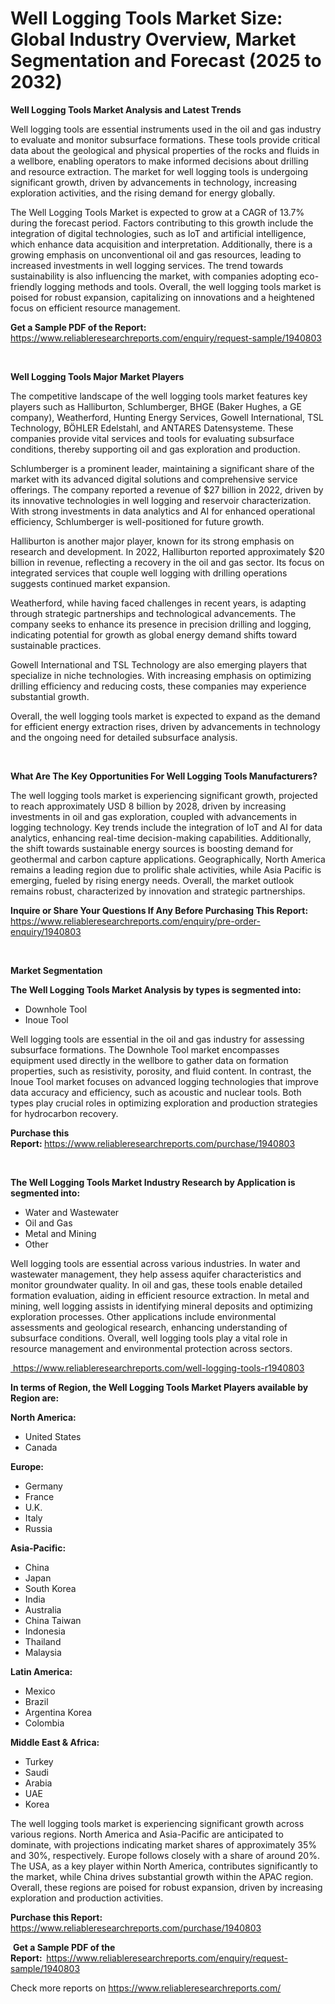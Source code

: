 <p><h1>Well Logging Tools Market Size: Global Industry Overview, Market Segmentation and Forecast (2025 to 2032)</h1></p><p><strong>Well Logging Tools Market Analysis and Latest Trends</strong></p>
<p><p>Well logging tools are essential instruments used in the oil and gas industry to evaluate and monitor subsurface formations. These tools provide critical data about the geological and physical properties of the rocks and fluids in a wellbore, enabling operators to make informed decisions about drilling and resource extraction. The market for well logging tools is undergoing significant growth, driven by advancements in technology, increasing exploration activities, and the rising demand for energy globally.</p><p>The Well Logging Tools Market is expected to grow at a CAGR of 13.7% during the forecast period. Factors contributing to this growth include the integration of digital technologies, such as IoT and artificial intelligence, which enhance data acquisition and interpretation. Additionally, there is a growing emphasis on unconventional oil and gas resources, leading to increased investments in well logging services. The trend towards sustainability is also influencing the market, with companies adopting eco-friendly logging methods and tools. Overall, the well logging tools market is poised for robust expansion, capitalizing on innovations and a heightened focus on efficient resource management.</p></p>
<p><strong>Get a Sample PDF of the Report:&nbsp;</strong> <a href="https://www.reliableresearchreports.com/enquiry/request-sample/1940803?utm_campaign=2665&utm_medium=2&utm_source=Github&utm_content=ia&utm_term=10042025&utm_id=well-logging-tools">https://www.reliableresearchreports.com/enquiry/request-sample/1940803</a></p>
<p>&nbsp;</p>
<p><strong>Well Logging Tools Major Market Players</strong></p>
<p><p>The competitive landscape of the well logging tools market features key players such as Halliburton, Schlumberger, BHGE (Baker Hughes, a GE company), Weatherford, Hunting Energy Services, Gowell International, TSL Technology, BÖHLER Edelstahl, and ANTARES Datensysteme. These companies provide vital services and tools for evaluating subsurface conditions, thereby supporting oil and gas exploration and production.</p><p>Schlumberger is a prominent leader, maintaining a significant share of the market with its advanced digital solutions and comprehensive service offerings. The company reported a revenue of $27 billion in 2022, driven by its innovative technologies in well logging and reservoir characterization. With strong investments in data analytics and AI for enhanced operational efficiency, Schlumberger is well-positioned for future growth.</p><p>Halliburton is another major player, known for its strong emphasis on research and development. In 2022, Halliburton reported approximately $20 billion in revenue, reflecting a recovery in the oil and gas sector. Its focus on integrated services that couple well logging with drilling operations suggests continued market expansion.</p><p>Weatherford, while having faced challenges in recent years, is adapting through strategic partnerships and technological advancements. The company seeks to enhance its presence in precision drilling and logging, indicating potential for growth as global energy demand shifts toward sustainable practices.</p><p>Gowell International and TSL Technology are also emerging players that specialize in niche technologies. With increasing emphasis on optimizing drilling efficiency and reducing costs, these companies may experience substantial growth.</p><p>Overall, the well logging tools market is expected to expand as the demand for efficient energy extraction rises, driven by advancements in technology and the ongoing need for detailed subsurface analysis.</p></p>
<p>&nbsp;</p>
<p><strong>What Are The Key Opportunities For Well Logging Tools Manufacturers?</strong></p>
<p><p>The well logging tools market is experiencing significant growth, projected to reach approximately USD 8 billion by 2028, driven by increasing investments in oil and gas exploration, coupled with advancements in logging technology. Key trends include the integration of IoT and AI for data analytics, enhancing real-time decision-making capabilities. Additionally, the shift towards sustainable energy sources is boosting demand for geothermal and carbon capture applications. Geographically, North America remains a leading region due to prolific shale activities, while Asia Pacific is emerging, fueled by rising energy needs. Overall, the market outlook remains robust, characterized by innovation and strategic partnerships.</p></p>
<p><strong>Inquire or Share Your Questions If Any Before Purchasing This Report:</strong> <a href="https://www.reliableresearchreports.com/enquiry/pre-order-enquiry/1940803?utm_campaign=2665&utm_medium=2&utm_source=Github&utm_content=ia&utm_term=10042025&utm_id=well-logging-tools">https://www.reliableresearchreports.com/enquiry/pre-order-enquiry/1940803</a></p>
<p>&nbsp;</p>
<p><strong>Market Segmentation</strong></p>
<p><strong>The Well Logging Tools Market Analysis by types is segmented into:</strong></p>
<p><ul><li>Downhole Tool</li><li>Inoue Tool</li></ul></p>
<p><p>Well logging tools are essential in the oil and gas industry for assessing subsurface formations. The Downhole Tool market encompasses equipment used directly in the wellbore to gather data on formation properties, such as resistivity, porosity, and fluid content. In contrast, the Inoue Tool market focuses on advanced logging technologies that improve data accuracy and efficiency, such as acoustic and nuclear tools. Both types play crucial roles in optimizing exploration and production strategies for hydrocarbon recovery.</p></p>
<p><strong>Purchase this Report:&nbsp;</strong><a href="https://www.reliableresearchreports.com/purchase/1940803?utm_campaign=2665&utm_medium=2&utm_source=Github&utm_content=ia&utm_term=10042025&utm_id=well-logging-tools">https://www.reliableresearchreports.com/purchase/1940803</a></p>
<p>&nbsp;</p>
<p><strong>The Well Logging Tools Market Industry Research by Application is segmented into:</strong></p>
<p><ul><li>Water and Wastewater</li><li>Oil and Gas</li><li>Metal and Mining</li><li>Other</li></ul></p>
<p><p>Well logging tools are essential across various industries. In water and wastewater management, they help assess aquifer characteristics and monitor groundwater quality. In oil and gas, these tools enable detailed formation evaluation, aiding in efficient resource extraction. In metal and mining, well logging assists in identifying mineral deposits and optimizing exploration processes. Other applications include environmental assessments and geological research, enhancing understanding of subsurface conditions. Overall, well logging tools play a vital role in resource management and environmental protection across sectors.</p></p>
<p><a href="https://www.reliableresearchreports.com/well-logging-tools-r1940803?utm_campaign=2665&utm_medium=2&utm_source=Github&utm_content=ia&utm_term=10042025&utm_id=well-logging-tools">&nbsp;https://www.reliableresearchreports.com/well-logging-tools-r1940803</a></p>
<p><strong>In terms of Region, the Well Logging Tools Market Players available by Region are:</strong></p>
<p>
    <p> <strong> North America: </strong>
        <ul>
            <li>United States</li>
            <li>Canada</li>
        </ul>
        </p> 
    <p> <strong> Europe: </strong>
        <ul>
            <li>Germany</li>
            <li>France</li>
            <li>U.K.</li>
            <li>Italy</li>
            <li>Russia</li>
        </ul>
        </p> 
    <p> <strong> Asia-Pacific: </strong>
        <ul>
            <li>China</li>
            <li>Japan</li>
            <li>South Korea</li>
            <li>India</li>
            <li>Australia</li>
            <li>China Taiwan</li>
            <li>Indonesia</li>
            <li>Thailand</li>
            <li>Malaysia</li>
        </ul>
        </p> 
    <p> <strong> Latin America: </strong>
        <ul>
            <li>Mexico</li>
            <li>Brazil</li>
            <li>Argentina Korea</li>
            <li>Colombia</li>
        </ul>
        </p> 
    <p> <strong> Middle East & Africa: </strong>
        <ul>
            <li>Turkey</li>
            <li>Saudi</li>
            <li>Arabia</li>
            <li>UAE</li>
            <li>Korea</li>
        </ul>
    </p>
    </p>
<p><p>The well logging tools market is experiencing significant growth across various regions. North America and Asia-Pacific are anticipated to dominate, with projections indicating market shares of approximately 35% and 30%, respectively. Europe follows closely with a share of around 20%. The USA, as a key player within North America, contributes significantly to the market, while China drives substantial growth within the APAC region. Overall, these regions are poised for robust expansion, driven by increasing exploration and production activities.</p></p>
<p><strong>Purchase this Report: </strong><a href="https://www.reliableresearchreports.com/purchase/1940803?utm_campaign=2665&utm_medium=2&utm_source=Github&utm_content=ia&utm_term=10042025&utm_id=well-logging-tools">https://www.reliableresearchreports.com/purchase/1940803</a></p>
<p>&nbsp;<strong>Get a Sample PDF of the Report:&nbsp;&nbsp;</strong><a href="https://www.reliableresearchreports.com/enquiry/request-sample/1940803?utm_campaign=2665&utm_medium=2&utm_source=Github&utm_content=ia&utm_term=10042025&utm_id=well-logging-tools">https://www.reliableresearchreports.com/enquiry/request-sample/1940803</a></p>
<p><strong></strong></p>
<p>Check more reports on <a href="https://www.reliableresearchreports.com/?utm_campaign=2665&utm_medium=2&utm_source=Github&utm_content=ia&utm_term=10042025&utm_id=well-logging-tools">https://www.reliableresearchreports.com/</a></p>